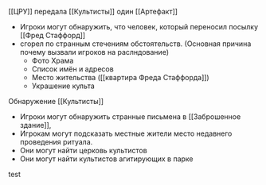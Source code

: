 [[ЦРУ]] передала [[Культисты]] один [[Артефакт]]
- Игроки могут обнаружить, что человек, который переносил посылку [[Фред Стаффорд]]
- сгорел по странным стечениям обстоятельств. (Основная причина почему вызвали игроков на раслндование)
	- Фото Храма
	- Список имён и адресов
	- Место жительства ([[квартира Фреда Стаффорда]])
	- Украшение культа

Обнаружение [[Культисты]]
- Игроки могут обнаружить странные письмена в [[Заброшенное здание]], 
- Игрокам могут подсказать местные жители место недавнего проведения ритуала.
- Они могут найти церковь культистов
- Они могут найти культистов агитирующих в парке

test